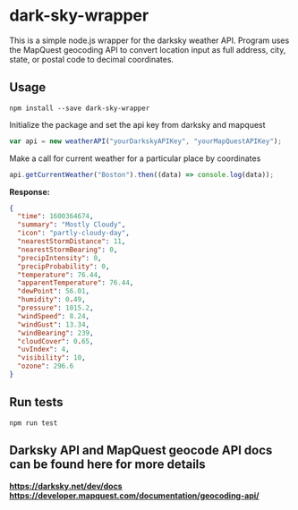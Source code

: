 # dark-sky-wrapper

This is a simple node.js wrapper for the darksky weather API. Program uses the MapQuest geocoding API to convert location input as full address, city, state, or postal code to decimal coordinates.

## Usage

`npm install --save dark-sky-wrapper`

Initialize the package and set the api key from darksky and mapquest

```javascript
var api = new weatherAPI("yourDarkskyAPIKey", "yourMapQuestAPIKey");
```

Make a call for current weather for a particular place by coordinates

```javascript
api.getCurrentWeather("Boston").then((data) => console.log(data));
```

**Response:**

```json
{
  "time": 1600364674,
  "summary": "Mostly Cloudy",
  "icon": "partly-cloudy-day",
  "nearestStormDistance": 11,
  "nearestStormBearing": 0,
  "precipIntensity": 0,
  "precipProbability": 0,
  "temperature": 76.44,
  "apparentTemperature": 76.44,
  "dewPoint": 56.01,
  "humidity": 0.49,
  "pressure": 1015.2,
  "windSpeed": 8.24,
  "windGust": 13.34,
  "windBearing": 239,
  "cloudCover": 0.65,
  "uvIndex": 4,
  "visibility": 10,
  "ozone": 296.6
}
```

## Run tests

`npm run test`

## Darksky API and MapQuest geocode API docs can be found here for more details

**https://darksky.net/dev/docs**
**https://developer.mapquest.com/documentation/geocoding-api/**

